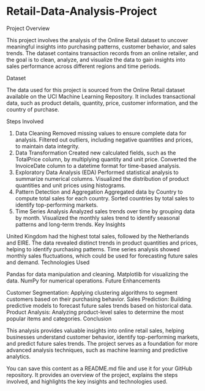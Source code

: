 # Retail-Data-Analysis-Project
Project Overview

This project involves the analysis of the Online Retail dataset to uncover meaningful insights into purchasing patterns, customer behavior, and sales trends. The dataset contains transaction records from an online retailer, and the goal is to clean, analyze, and visualize the data to gain insights into sales performance across different regions and time periods.

Dataset

The data used for this project is sourced from the Online Retail dataset available on the UCI Machine Learning Repository. It includes transactional data, such as product details, quantity, price, customer information, and the country of purchase.

Steps Involved

1. Data Cleaning
Removed missing values to ensure complete data for analysis.
Filtered out outliers, including negative quantities and prices, to maintain data integrity.
2. Data Transformation
Created new calculated fields, such as the TotalPrice column, by multiplying quantity and unit price.
Converted the InvoiceDate column to a datetime format for time-based analysis.
3. Exploratory Data Analysis (EDA)
Performed statistical analysis to summarize numerical columns.
Visualized the distribution of product quantities and unit prices using histograms.
4. Pattern Detection and Aggregation
Aggregated data by Country to compute total sales for each country.
Sorted countries by total sales to identify top-performing markets.
5. Time Series Analysis
Analyzed sales trends over time by grouping data by month.
Visualized the monthly sales trend to identify seasonal patterns and long-term trends.
Key Insights

United Kingdom had the highest total sales, followed by the Netherlands and EIRE.
The data revealed distinct trends in product quantities and prices, helping to identify purchasing patterns.
Time series analysis showed monthly sales fluctuations, which could be used for forecasting future sales and demand.
Technologies Used

Pandas for data manipulation and cleaning.
Matplotlib for visualizing the data.
NumPy for numerical operations.
Future Enhancements

Customer Segmentation: Applying clustering algorithms to segment customers based on their purchasing behavior.
Sales Prediction: Building predictive models to forecast future sales trends based on historical data.
Product Analysis: Analyzing product-level sales to determine the most popular items and categories.
Conclusion

This analysis provides valuable insights into online retail sales, helping businesses understand customer behavior, identify top-performing markets, and predict future sales trends. The project serves as a foundation for more advanced analysis techniques, such as machine learning and predictive analytics.

You can save this content as a README.md file and use it for your GitHub repository. It provides an overview of the project, explains the steps involved, and highlights the key insights and technologies used.


